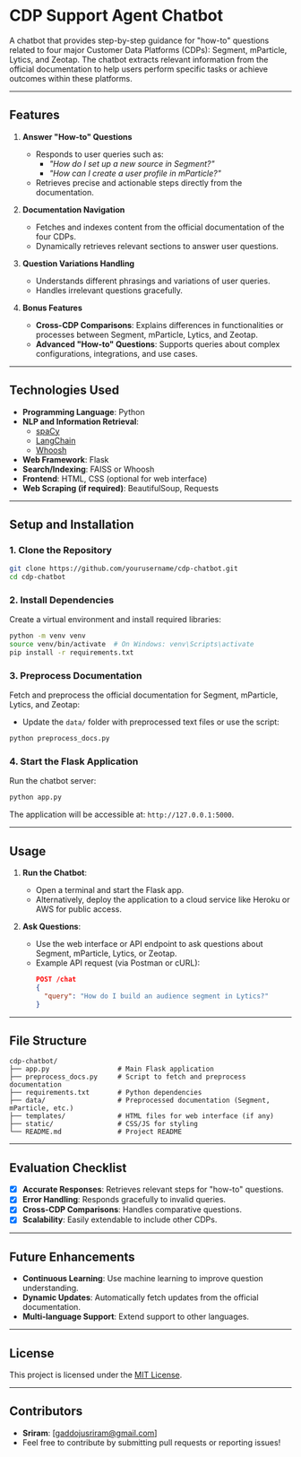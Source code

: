 
# **CDP Support Agent Chatbot**  
A chatbot that provides step-by-step guidance for "how-to" questions related to four major Customer Data Platforms (CDPs): Segment, mParticle, Lytics, and Zeotap. The chatbot extracts relevant information from the official documentation to help users perform specific tasks or achieve outcomes within these platforms.

---

## **Features**
1. **Answer "How-to" Questions**  
   - Responds to user queries such as:
     - *"How do I set up a new source in Segment?"*  
     - *"How can I create a user profile in mParticle?"*  
   - Retrieves precise and actionable steps directly from the documentation.
   
2. **Documentation Navigation**  
   - Fetches and indexes content from the official documentation of the four CDPs.  
   - Dynamically retrieves relevant sections to answer user questions.  

3. **Question Variations Handling**  
   - Understands different phrasings and variations of user queries.  
   - Handles irrelevant questions gracefully.

4. **Bonus Features**  
   - **Cross-CDP Comparisons**: Explains differences in functionalities or processes between Segment, mParticle, Lytics, and Zeotap.  
   - **Advanced "How-to" Questions**: Supports queries about complex configurations, integrations, and use cases.

---

## **Technologies Used**
- **Programming Language**: Python  
- **NLP and Information Retrieval**: 
  - [spaCy](https://spacy.io/)  
  - [LangChain](https://github.com/hwchase17/langchain)  
  - [Whoosh](https://whoosh.readthedocs.io/en/latest/)  
- **Web Framework**: Flask  
- **Search/Indexing**: FAISS or Whoosh  
- **Frontend**: HTML, CSS (optional for web interface)  
- **Web Scraping (if required)**: BeautifulSoup, Requests

---

## **Setup and Installation**

### **1. Clone the Repository**
```bash
git clone https://github.com/yourusername/cdp-chatbot.git
cd cdp-chatbot
```

### **2. Install Dependencies**
Create a virtual environment and install required libraries:
```bash
python -m venv venv
source venv/bin/activate  # On Windows: venv\Scripts\activate
pip install -r requirements.txt
```

### **3. Preprocess Documentation**
Fetch and preprocess the official documentation for Segment, mParticle, Lytics, and Zeotap:
- Update the `data/` folder with preprocessed text files or use the script:
```bash
python preprocess_docs.py
```

### **4. Start the Flask Application**
Run the chatbot server:
```bash
python app.py
```
The application will be accessible at: `http://127.0.0.1:5000`.

---

## **Usage**
1. **Run the Chatbot**:
   - Open a terminal and start the Flask app.  
   - Alternatively, deploy the application to a cloud service like Heroku or AWS for public access.

2. **Ask Questions**:
   - Use the web interface or API endpoint to ask questions about Segment, mParticle, Lytics, or Zeotap.
   - Example API request (via Postman or cURL):
     ```json
     POST /chat
     {
       "query": "How do I build an audience segment in Lytics?"
     }
     ```

---

## **File Structure**
```
cdp-chatbot/
├── app.py                 # Main Flask application
├── preprocess_docs.py     # Script to fetch and preprocess documentation
├── requirements.txt       # Python dependencies
├── data/                  # Preprocessed documentation (Segment, mParticle, etc.)
├── templates/             # HTML files for web interface (if any)
├── static/                # CSS/JS for styling
└── README.md              # Project README
```

---

## **Evaluation Checklist**
- [x] **Accurate Responses**: Retrieves relevant steps for "how-to" questions.  
- [x] **Error Handling**: Responds gracefully to invalid queries.  
- [x] **Cross-CDP Comparisons**: Handles comparative questions.  
- [x] **Scalability**: Easily extendable to include other CDPs.  

---

## **Future Enhancements**
- **Continuous Learning**: Use machine learning to improve question understanding.  
- **Dynamic Updates**: Automatically fetch updates from the official documentation.  
- **Multi-language Support**: Extend support to other languages.

---

## **License**
This project is licensed under the [MIT License](LICENSE).

---

## **Contributors**
- **Sriram**: [gaddojusriram@gmail.com]  
- Feel free to contribute by submitting pull requests or reporting issues!  

